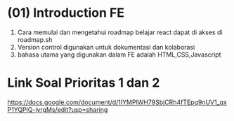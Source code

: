 # (01) Introduction FE

1. Cara memulai dan mengetahui roadmap belajar react dapat di akses di roadmap.sh
2. Version control digunakan untuk dokumentasi dan kolaborasi
3. bahasa utama yang digunakan dalam FE adalah HTML,CSS,Javascript

# Link Soal Prioritas 1 dan 2

https://docs.google.com/document/d/1IYMPlWH79SbjCRh4fTEpq9nUV1_qxP1YQPlQ-iyrgMs/edit?usp=sharing

